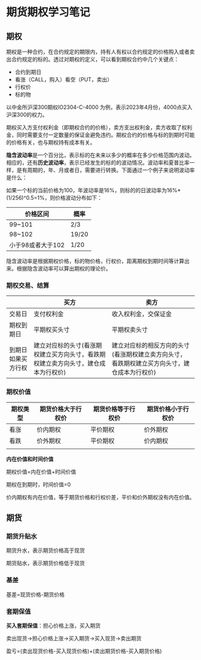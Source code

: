 # 期货期权学习笔记

## 期权

期权是一种合约，在合约规定的期限内，持有人有权以合约规定的价格购入或者卖出合约规定的标的。透过对期权的定义，可以看到期权合约中几个关键点：

* 合约到期日
* 看涨（CALL，购入）看空（PUT，卖出）
* 行权价
* 标的物

以中金所沪深300期权IO2304-C-4000 为例，表示2023年4月份，4000点买入沪深300的权力。

期权买入方支付权利金（即期权合约的价格），卖方支出权利金，卖方收取了权利金，同时需要支付一定数量的保证金避免违约。期权合约的价格与标的到期时可能的价格有关，也与期权持有成本有关。

**隐含波动率**是一个百分比，表示标的在未来以多少的概率在多少价格范围内波动。相应的，还有**历史波动率**，表示已经发生的标的的波动情况。波动率和夏普比率一样，是有周期的，年、月或者日，需要进行转换。下面通过一个例子来说明波动率是什么：

如果一个标的当前价格为100，年波动率是16%，则标的的日波动率为16%*(1/256)^0.5=1%，则价格波动分布如下：

| 价格区间          | 概率  |
| ----------------- | ----- |
| 99~101            | 2/3   |
| 98~102            | 19/20 |
| 小于98或者大于102 | 1/20  |

隐含波动率是根据期权价格，标的物价格，行权价，距离期权到期时间等计算出来。根据隐含波动率可以算出期权的理论价。

### 期权交易、结算

|                    | 买方                                                         | 卖方                                                         |
| ------------------ | ------------------------------------------------------------ | ------------------------------------------------------------ |
| 交易日             | 支付权利金                                                   | 收入权利金，交保证金                                         |
| 期权到期日         | 平期权买头寸                                                 | 平期权卖头寸                                                 |
| 到期日如果买方行权 | 建立对应标的头寸(看涨期权建立买方向头寸，看跌期权建立卖方向头寸，建仓成本为行权价) | 建立对应标的相反方向的头寸(看涨期权建立卖方向头寸，看跌期权建立买方向头寸，建仓成本为行权价) |

### 期权价值

| 期权类型 | 期货价格大于行权价 | 期货价格等于行权价 | 期货价格小于行权价 |
| -------- | ------------------ | ------------------ | ------------------ |
| 看涨     | 价内期权           | 平价期权           | 价外期权           |
| 看跌     | 价外期权           | 平价期权           | 价内期权           |
|          |                    |                    |                    |

**内在价值和时间价值**

期权价值=内在价值+时间价值

期权在到期时，时间价值=0

价内期权有内在价值，等于期货价格和行权价差，平价和价外期权没有内在价值。



## 期货

### 期货升贴水

期货升水，表示期货价格高于现货

期货贴水，表示期货价格低于现货

### 基差

基差=现货价格-期货价格

### 套期保值

**买入套期保值**：担心价格上涨，买入期货

卖出现货->担心价格上涨->买入期货->买入现货->卖出期货

盈亏=(卖出现货价格-买入现货价格)+(卖出期货价格-买入期货价格)


